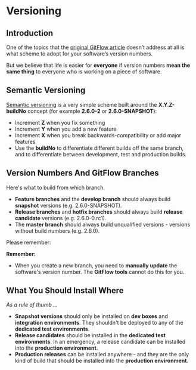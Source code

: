 # Versioning

## Introduction

One of the topics that the [original GitFlow article](https://nvie.com/posts/a-successful-git-branching-model/) doesn’t address at all is what scheme to adopt for your software’s version numbers.

But we believe that life is easier for __everyone__ if version numbers __mean the same thing__ to everyone who is working on a piece of software.

## Semantic Versioning

[Semantic versioning](http://semver.org) is a very simple scheme built around the __X.Y.Z-buildNo__ concept (for example __2.6.0-2__ or __2.6.0-SNAPSHOT__):

* Increment __Z__ when you fix something
* Increment __Y__ when you add a new feature
* Increment __X__ when you break backwards-compatibility or add major features
* Use the __buildNo__ to differentiate different builds off the same branch, and to differentiate between development, test and production builds.

## Version Numbers And GitFlow Branches

Here's what to build from which branch.

* __Feature branches__ and the __develop branch__ should always build __snapshot__ versions (e.g. 2.6.0-SNAPSHOT).
* __Release branches__ and __hotfix branches__ should always build __release candidate__ versions (e.g. 2.6.0-0.rc1).
* The __master branch__ should always build unqualified versions - versions without build numbers (e.g. 2.6.0).

<p><span class="label label-important">Please remember:</span></p>

__Remember:__

* When you create a new branch, you need to __manually update__ the software's version number.  The __GitFlow tools__ cannot do this for you.

## What You Should Install Where

_As a rule of thumb ..._

* __Snapshot versions__ should only be installed on __dev boxes__ and __integration environments__.  They shouldn't be deployed to any of the __dedicated test environments__.
* __Release candidates__ should be installed in the __dedicated test environments__.  In an emergency, a release candidate can be installed into the __production environment__.
* __Production releases__ can be installed anywhere - and they are the only kind of build that should be installed into the __production environment__.